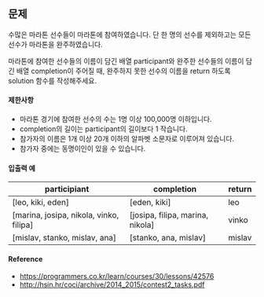 ## 문제
수많은 마라톤 선수들이 마라톤에 참여하였습니다. 단 한 명의 선수를 제외하고는 모든 선수가 마라톤을 완주하였습니다.

마라톤에 참여한 선수들의 이름이 담긴 배열 participant와 완주한 선수들의 이름이 담긴 배열 completion이 주어질 때, 완주하지 못한 선수의 이름을 return 하도록 solution 함수를 작성해주세요.

#### 제한사항
* 마라톤 경기에 참여한 선수의 수는 1명 이상 100,000명 이하입니다.
* completion의 길이는 participant의 길이보다 1 작습니다.
* 참가자의 이름은 1개 이상 20개 이하의 알파벳 소문자로 이루어져 있습니다.
* 참가자 중에는 동명이인이 있을 수 있습니다.

#### 입출력 예
participiant | completion | return
---|---|---
[leo, kiki, eden] |	[eden, kiki] | leo
[marina, josipa, nikola, vinko, filipa] | [josipa, filipa, marina, nikola] |	vinko
[mislav, stanko, mislav, ana] |	[stanko, ana, mislav]|	mislav


#### Reference
* https://programmers.co.kr/learn/courses/30/lessons/42576
* http://hsin.hr/coci/archive/2014_2015/contest2_tasks.pdf